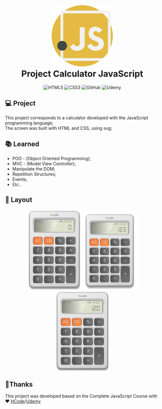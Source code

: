  <h1 align="center">
<img src="https://github.com/camilacoutodeoliveira/Project-Calculator-with-JavaScript/blob/main/images/js.svg" alt="Standard - JavaScript Style Guide" width="200">
   <br>
 Project Calculator JavaScript
  <br>
</h1>

<p align="center">
 <img alt="HTML5" src="https://img.shields.io/badge/html5%20-%23E34F26.svg?&style=for-the-badge&logo=html5&logoColor=white">
 <img alt="CSS3" src="https://img.shields.io/badge/css3%20-%231572B6.svg?&style=for-the-badge&logo=css3&logoColor=white">
 <img alt="GitHub" src="https://img.shields.io/badge/github%20-%23121011.svg?&style=for-the-badge&logo=github&logoColor=white">
 <img alt="Udemy" src="https://img.shields.io/badge/Udemy%20-%23EA5252.svg?&style=for-the-badge&logo=Udemy&logoColor=white">
</p>

## 💻 Project
This project corresponds to a calculator developed with the JavaScript programming language;<br>
The screen was built with HTML and CSS, using svg;<br>

## :books: Learned

<ul>
 <li>POO - (Object Oriented Programming);</li>
 <li>MVC - (Model View Controller);</li>
 <li>Manipulate the DOM;</li>
 <li>Repetition Structures;</li> 
 <li>Events;</li>
 <li>Etc..</li>
</ul>

## 🎨 Layout
<p align="center">
 <img width="180px" src="https://github.com/camilacoutodeoliveira/Project-Calculator-with-JavaScript/blob/main/images/layoutCalculator0.png?raw=true">
 <img width="180px" src="https://github.com/camilacoutodeoliveira/Project-Calculator-with-JavaScript/blob/main/images/layoutCalculator1.png?raw=true">
 <img width="180px" src="https://github.com/camilacoutodeoliveira/Project-Calculator-with-JavaScript/blob/main/images/layoutCalculator2.png?raw=true">
</p>

## 🤝Thanks
This project was developed based on the Complete JavaScript Course with ♥ [HCode](https://hcode.com.br/)/[Udemy](https://www.udemy.com/course/javascript-curso-completo/)
